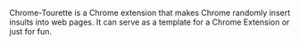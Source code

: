 Chrome-Tourette is a Chrome extension that makes Chrome randomly insert insults into web pages. It can serve as a template for a Chrome Extension or just for fun.
